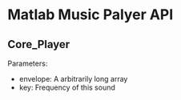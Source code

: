 # Matlab Music Palyer API
## Core_Player

Parameters:

- envelope: A arbitrarily long array 
- key: Frequency of this sound